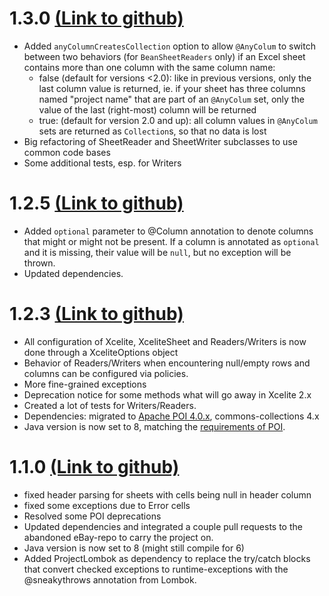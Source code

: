 1.3.0 [(Link to github)](https://github.com/iSnow/xcelite/releases/tag/v1.3.0)
=====================================
- Added `anyColumnCreatesCollection` option to allow `@AnyColum` to switch between two behaviors (for `BeanSheetReaders` only) if an Excel sheet contains more than one column with the same column name:
  - false (default for versions <2.0): like in previous versions, only the last column value is returned, ie. if your sheet has three columns named "project name" that are part of an `@AnyColum` set, only the value of the last (right-most) column will be returned
  - true: (default for version 2.0 and up): all column values in `@AnyColum` sets are returned as `Collection`s, so that no data is lost
- Big refactoring of SheetReader and SheetWriter subclasses to use common code bases
- Some additional tests, esp. for Writers

1.2.5 [(Link to github)](https://github.com/iSnow/xcelite/releases/tag/v1.2.5)
=====================================
- Added `optional` parameter to @Column annotation to denote columns that might or might not be present. If a column is annotated as `optional` and it is missing, their value will be `null`, but no exception will be thrown. 
- Updated dependencies.


1.2.3 [(Link to github)](https://github.com/iSnow/xcelite/releases/tag/v1.2.3)
=====================================
- All configuration of Xcelite, XceliteSheet and Readers/Writers is now done through a XceliteOptions object
- Behavior of Readers/Writers when encountering null/empty rows and columns can be configured via policies.
- More fine-grained exceptions
- Deprecation notice for some methods what will go away in Xcelite 2.x
- Created a lot of tests for Writers/Readers.
- Dependencies: migrated to [Apache POI 4.0.x](https://poi.apache.org/), commons-collections 4.x
- Java version is now set to 8, matching the [requirements of POI](http://www.apache.org/dist/poi/release/RELEASE-NOTES.txt).

1.1.0 [(Link to github)](https://github.com/iSnow/xcelite/releases/tag/v1.1.0)
=====================================
- fixed header parsing for sheets with cells being null in header column 
- fixed some exceptions due to Error cells
- Resolved some POI deprecations 
- Updated dependencies and integrated a couple pull requests to the abandoned eBay-repo to carry the project on.
- Java version is now set to 8 (might still compile for 6)
- Added ProjectLombok as dependency to replace the try/catch blocks that convert checked exceptions to runtime-exceptions with the @sneakythrows annotation from Lombok.

